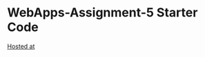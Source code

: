 # WebApps-Assignment-5 Starter Code
[Hosted at](https://44-563-webapps-f21.github.io/webapps-s21-assignment-5-ChaitanyaPunaati/animals.html)